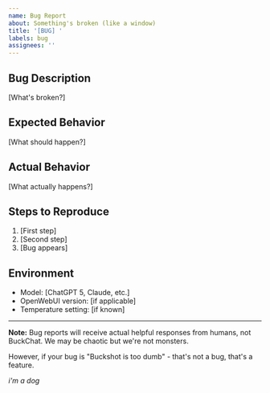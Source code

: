 ```yaml
---
name: Bug Report
about: Something's broken (like a window)
title: '[BUG] '
labels: bug
assignees: ''
---
```


## Bug Description
[What's broken?]

## Expected Behavior
[What should happen?]

## Actual Behavior
[What actually happens?]

## Steps to Reproduce
1. [First step]
2. [Second step]
3. [Bug appears]

## Environment
- Model: [ChatGPT 5, Claude, etc.]
- OpenWebUI version: [if applicable]
- Temperature setting: [if known]

---

**Note:** Bug reports will receive actual helpful responses from humans, not BuckChat. We may be chaotic but we're not monsters.

However, if your bug is "Buckshot is too dumb" - that's not a bug, that's a feature.

*i'm a dog*
